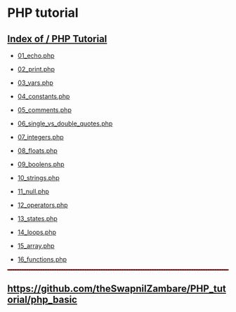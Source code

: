# PHP tutorial


##  <a href="https://theswapnilzambare.github.io/PHP_tutorial">Index of / PHP Tutorial</a>

- <a href="https://github.com/theSwapnilZambare/PHP_tutorial/blob/main/php_basic/01_echo.php" target="_blank">01_echo.php</a>

- <a href="https://github.com/theSwapnilZambare/PHP_tutorial/blob/main/php_basic/02_print.php" target="_blank">02_print.php</a>

- <a href="https://github.com/theSwapnilZambare/PHP_tutorial/blob/main/php_basic/03_vars.php" target="_blank">03_vars.php</a>

- <a href="https://github.com/theSwapnilZambare/PHP_tutorial/blob/main/php_basic/04_constants.php" target="_blank">04_constants.php</a>

- <a href="https://github.com/theSwapnilZambare/PHP_tutorial/blob/main/php_basic/05_comments.php" target="_blank">05_comments.php</a>

- <a href="https://github.com/theSwapnilZambare/PHP_tutorial/blob/main/php_basic/06_single_vs_double_quotes.php" target="_blank">06_single_vs_double_quotes.php</a>

- <a href="https://github.com/theSwapnilZambare/PHP_tutorial/blob/main/php_basic/07_integers.php" target="_blank">07_integers.php</a>

- <a href="https://github.com/theSwapnilZambare/PHP_tutorial/blob/main/php_basic/08_floats.php" target="_blank">08_floats.php</a>

- <a href="https://github.com/theSwapnilZambare/PHP_tutorial/blob/main/php_basic/09_boolens.php" target="_blank">09_boolens.php</a>

- <a href="https://github.com/theSwapnilZambare/PHP_tutorial/blob/main/php_basic/10_strings.php" target="_blank">10_strings.php</a>

- <a href="https://github.com/theSwapnilZambare/PHP_tutorial/blob/main/php_basic/11_null.php" target="_blank">11_null.php</a>

- <a href="https://github.com/theSwapnilZambare/PHP_tutorial/blob/main/php_basic/12_operators.php" target="_blank">12_operators.php</a>

- <a href="https://github.com/theSwapnilZambare/PHP_tutorial/blob/main/php_basic/13_states.php" target="_blank">13_states.php</a>

- <a href="https://github.com/theSwapnilZambare/PHP_tutorial/blob/main/php_basic/14_loops.php" target="_blank">14_loops.php</a>

- <a href="https://github.com/theSwapnilZambare/PHP_tutorial/blob/main/php_basic/15_array.php" target="_blank">15_array.php</a>

- <a href="https://github.com/theSwapnilZambare/PHP_tutorial/blob/main/php_basic/16_functions.php" target="_blank">16_functions.php</a>








<hr style="border-top: 2px dotted red;">


## <a href="https://github.com/theSwapnilZambare/PHP_tutorial/tree/main/php_basic" target="_blank">https://github.com/theSwapnilZambare/PHP_tutorial/php_basic</a>
